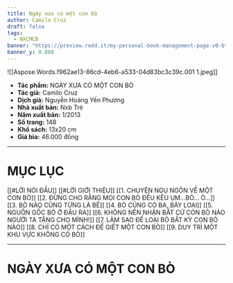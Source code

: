 ```yaml
---
title: Ngày xưa có một con bò
author: Camilo Cruz
draft: false
tags:
  - NXCMCB
banner: "https://preview.redd.it/my-personal-book-management-page-v0-bt0xgcerhrnc1.png?width=1080&crop=smart&auto=webp&s=743d2bb2a731d49f14ca0294f00595d0c87f1912"
banner_y: 0.888
---
```


![[Aspose.Words.f962ae13-86cd-4eb6-a533-04d83bc3c39c.001 1.jpeg]]

- **Tác phẩm:** NGÀY XƯA CÓ MỘT CON BÒ
- **Tác giả:** Camilo Cruz
- **Dịch giả:** Nguyễn Hoàng Yến Phương
- **Nhà xuất bản:** Nxb Trẻ
- **Năm xuất bản:** 1/2013
- **Số trang:** 148
- **Khổ sách:** 13x20 cm
- **Giá bìa:** 46.000 đồng

---

# MỤC LỤC

[[#LỜI NÓI ĐẦU]]
[[#LỜI GIỚI THIỆU]]
[[1. CHUYỆN NGỤ NGÔN VỀ MỘT CON BÒ]]
[[2. ĐỪNG CHO RẰNG MỌI CON BÒ ĐỀU KÊU ỤM…BÒ… Ò…]]
[[3. BÒ NÀO CŨNG TỪNG LÀ BÊ]]
[[4. BÒ CŨNG CÓ BA, BẢY LOẠI]]
[[5. NGUỒN GỐC BÒ Ở ĐÂU RA]]
[[6. KHÔNG NÊN NHẬN BẤT CỨ CON BÒ NÀO NGƯỜI TA TẶNG CHO MÌNH!]]
[[7. LÀM SAO ĐỂ LOẠI BỎ BẤT KỲ CON BÒ NÀO]]
[[8. CHỈ CÓ MỘT CÁCH ĐỂ GIẾT MỘT CON BÒ]]
[[9. DUY TRÌ MỘT KHU VỰC KHÔNG CÓ BÒ]]

---

# NGÀY XƯA CÓ MỘT CON BÒ
